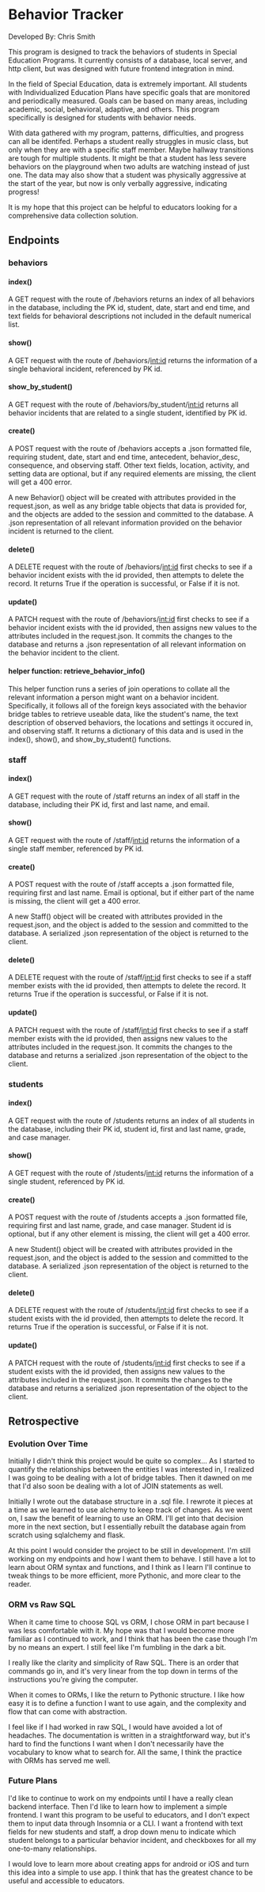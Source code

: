 # Behavior Tracker  

Developed By: Chris Smith

This program is designed to track the behaviors of students in Special Education Programs.  It currently consists of a database, local server, and http client, but was designed with future frontend integration in mind.  

In the field of Special Education, data is extremely important.  All students with Individualized Education Plans have specific goals that are monitored and periodically measured.  Goals can be based on many areas, including academic, social, behavioral, adaptive, and others.  This program specifically is designed for students with behavior needs.  

With data gathered with my program, patterns, difficulties, and progress can all be identifed.  Perhaps a student really struggles in music class, but only when they are with a specific staff member.  Maybe hallway transitions are tough for multiple students.  It might be that a student has less severe behaviors on the playground when two adults are watching instead of just one.  The data may also show that a student was physically aggressive at the start of the year, but now is only verbally aggressive, indicating progress!  

It is my hope that this project can be helpful to educators looking for a comprehensive data collection solution.  

## Endpoints

### behaviors

#### index()
A GET request with the route of /behaviors returns an index of all behaviors in the database, including the PK id, student, date, start and end time, and text fields for behavioral descriptions not included in the default numerical list.  

#### show()
A GET request with the route of /behaviors/<int:id> returns the information of a single behavioral incident, referenced by PK id.  

#### show_by_student()
A GET request with the route of /behaviors/by_student/<int:id> returns all behavior incidents that are related to a single student, identified by PK id.  

#### create()
A POST request with the route of /behaviors accepts a .json formatted file, requiring student, date, start and end time, antecedent, behavior_desc, consequence, and observing staff.  Other text fields, location, activity, and setting data are optional, but if any required elements are missing, the client will get a 400 error.  

A new Behavior() object will be created with attributes provided in the request.json, as well as any bridge table objects that data is provided for, and the objects are added to the session and committed to the database.  A .json representation of all relevant information provided on the behavior incident is returned to the client.  

#### delete()
A DELETE request with the route of /behaviors/<int:id> first checks to see if a behavior incident exists with the id provided, then attempts to delete the record.  It returns True if the operation is successful, or False if it is not.  

#### update()
A PATCH request with the route of /behaviors/<int:id> first checks to see if a behavior incident exists with the id provided, then assigns new values to the attributes included in the request.json.  It commits the changes to the database and returns a .json representation of all relevant information on the behavior incident to the client.  

#### helper function: retrieve_behavior_info()
This helper function runs a series of join operations to collate all the relevant information a person might want on a behavior incident.  Specifically, it follows all of the foreign keys associated with the behavior bridge tables to retrieve useable data, like the student's name, the text description of observed behaviors, the locations and settings it occured in, and observing staff.  It returns a dictionary of this data and is used in the index(), show(), and show_by_student() functions.  


### staff

#### index()
A GET request with the route of /staff returns an index of all staff in the database, including their PK id, first and last name, and email.  

#### show()
A GET request with the route of /staff/<int:id> returns the information of a single staff member, referenced by PK id.  

#### create()
A POST request with the route of /staff accepts a .json formatted file, requiring first and last name.  Email is optional, but if either part of the name is missing, the client will get a 400 error.  

A new Staff() object will be created with attributes provided in the request.json, and the object is added to the session and committed to the database.  A serialized .json representation of the object is returned to the client.  

#### delete()
A DELETE request with the route of /staff/<int:id> first checks to see if a staff member exists with the id provided, then attempts to delete the record.  It returns True if the operation is successful, or False if it is not.  

#### update()
A PATCH request with the route of /staff/<int:id> first checks to see if a staff member exists with the id provided, then assigns new values to the attributes included in the request.json.  It commits the changes to the database and returns a serialized .json representation of the object to the client.  


### students

#### index()
A GET request with the route of /students returns an index of all students in the database, including their PK id, student id, first and last name, grade, and case manager.  

#### show()
A GET request with the route of /students/<int:id> returns the information of a single student, referenced by PK id.  

#### create()
A POST request with the route of /students accepts a .json formatted file, requiring first and last name, grade, and case manager.  Student id is optional, but if any other element is missing, the client will get a 400 error.  

A new Student() object will be created with attributes provided in the request.json, and the object is added to the session and committed to the database.  A serialized .json representation of the object is returned to the client.  

#### delete()
A DELETE request with the route of /students/<int:id> first checks to see if a student exists with the id provided, then attempts to delete the record.  It returns True if the operation is successful, or False if it is not.  

#### update()
A PATCH request with the route of /students/<int:id> first checks to see if a student exists with the id provided, then assigns new values to the attributes included in the request.json.  It commits the changes to the database and returns a serialized .json representation of the object to the client.  


## Retrospective

### Evolution Over Time
Initially I didn't think this project would be quite so complex...  As I started to quantify the relationships between the entities I was interested in, I realized I was going to be dealing with a lot of bridge tables.  Then it dawned on me that I'd also soon be dealing with a lot of JOIN statements as well.  

Initially I wrote out the database structure in a .sql file.  I rewrote it pieces at a time as we learned to use alchemy to keep track of changes.  As we went on, I saw the benefit of learning to use an ORM.  I'll get into that decision more in the next section, but I essentially rebuilt the database again from scratch using sqlalchemy and flask.  

At this point I would consider the project to be still in development.  I'm still working on my endpoints and how I want them to behave.  I still have a lot to learn about ORM syntax and functions, and I think as I learn I'll continue to tweak things to be more efficient, more Pythonic, and more clear to the reader.  

### ORM vs Raw SQL
When it came time to choose SQL vs ORM, I chose ORM in part because I was less comfortable with it.  My hope was that I would become more familiar as I continued to work, and I think that has been the case though I'm by no means an expert.  I still feel like I'm fumbling in the dark a bit.  

I really like the clarity and simplicity of Raw SQL.  There is an order that commands go in, and it's very linear from the top down in terms of the instructions you're giving the computer.  

When it comes to ORMs, I like the return to Pythonic structure.  I like how easy it is to define a function I want to use again, and the complexity and flow that can come with abstraction.  

I feel like if I had worked in raw SQL, I would have avoided a lot of headaches.  The documentation is written in a straightforward way, but it's hard to find the functions I want when I don't necessarily have the vocabulary to know what to search for.  All the same, I think the practice with ORMs has served me well.  

### Future Plans
I'd like to continue to work on my endpoints until I have a really clean backend interface.  Then I'd like to learn how to implement a simple frontend.  I want this program to be useful to educators, and I don't expect them to input data through Insomnia or a CLI.  I want a frontend with text fields for new students and staff, a drop down menu to indicate which student belongs to a particular behavior incident, and checkboxes for all my one-to-many relationships.  

I would love to learn more about creating apps for android or iOS and turn this idea into a simple to use app.  I think that has the greatest chance to be useful and accessible to educators.